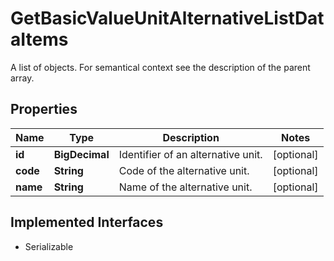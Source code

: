 

# GetBasicValueUnitAlternativeListDataItems

A list of objects. For semantical context see the description of the parent array.

## Properties

Name | Type | Description | Notes
------------ | ------------- | ------------- | -------------
**id** | **BigDecimal** | Identifier of an alternative unit. |  [optional]
**code** | **String** | Code of the alternative unit. |  [optional]
**name** | **String** | Name of the alternative unit. |  [optional]


## Implemented Interfaces

* Serializable


